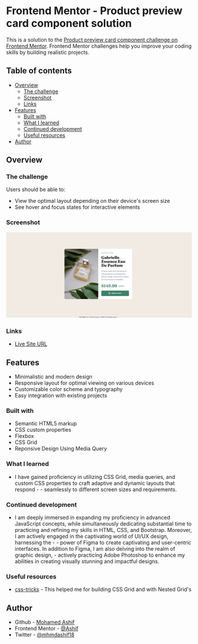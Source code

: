 # Frontend Mentor - Product preview card component solution

This is a solution to the [Product preview card component challenge on Frontend Mentor](https://www.frontendmentor.io/challenges/product-preview-card-component-GO7UmttRfa). Frontend Mentor challenges help you improve your coding skills by building realistic projects.

## Table of contents

- [Overview](#overview)
  - [The challenge](#the-challenge)
  - [Screenshot](#screenshot)
  - [Links](#links)
- [Features](#features)
  - [Built with](#built-with)
  - [What I learned](#what-i-learned)
  - [Continued development](#continued-development)
  - [Useful resources](#useful-resources)
- [Author](#author)

## Overview

### The challenge

Users should be able to:

- View the optimal layout depending on their device's screen size
- See hover and focus states for interactive elements

### Screenshot

![screenshot](./Solution-productcard.png)

### Links

- [Live Site URL](https://mhmd-ashif.github.io/FEM-productcard)

## Features

- Minimalistic and modern design
- Responsive layout for optimal viewing on various devices
- Customizable color scheme and typography
- Easy integration with existing projects

### Built with

- Semantic HTML5 markup
- CSS custom properties
- Flexbox
- CSS Grid
- Reponsive Design Using Media Query

### What I learned

- I have gained proficiency in utilizing CSS Grid, media queries, and custom CSS properties to craft adaptive and dynamic layouts that respond - - seamlessly to different screen sizes and requirements.

### Continued development

- I am deeply immersed in expanding my proficiency in advanced JavaScript concepts, while simultaneously dedicating substantial time to practicing and refining my skills in HTML, CSS, and Bootstrap. Moreover, I am actively engaged in the captivating world of UI/UX design, harnessing the - - power of Figma to create captivating and user-centric interfaces. In addition to Figma, I am also delving into the realm of graphic design, - actively practicing Adobe Photoshop to enhance my abilities in creating visually stunning and impactful designs.

### Useful resources

- [css-tricks](https://css-tricks.com/snippets/css/complete-guide-grid/) - This helped me for building CSS Grid and with Nested Grid's

## Author

- Github - [Mohamed Ashif](https://github.com/Mhmd-Ashif)
- Frontend Mentor - [@Ashif](https://www.frontendmentor.io/profile/Mhmd-Ashif)
- Twitter - [@mhmdashif18](https://twitter.com/mhmdashif18)
